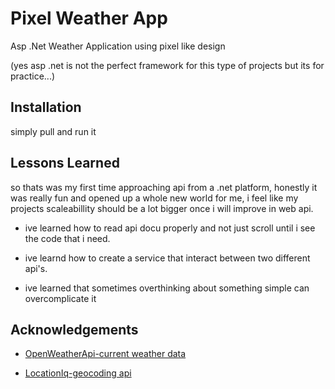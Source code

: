 
# Pixel Weather App

Asp .Net Weather Application using pixel like design

(yes asp .net is not the perfect framework for this type of projects but its for practice...)


## Installation

simply pull and run it

    
## Lessons Learned

so thats was my first time approaching api from a .net platform, honestly it was really fun and opened up a whole new world for me, i feel like my projects scaleabillity should be a lot bigger once i will improve in web api.

* ive learned how to read api docu properly and not just scroll until i see the code that i need. 

* ive learnd how to create a service that interact between two different api's.

* ive learned that sometimes overthinking about something simple can overcomplicate it 


## Acknowledgements

 * [OpenWeatherApi-current weather data](https://openweathermap.org/current)

 * [LocationIq-geocoding api](https://locationiq.com/)
